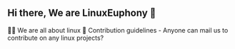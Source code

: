 ## Hi there, We are LinuxEuphony 👋


🙋‍♀️ We are all about linux
🌈 Contribution guidelines - Anyone can mail us to contribute on any linux projects?
